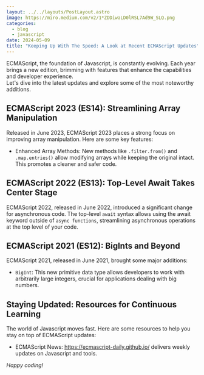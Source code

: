```yaml
---
layout: ../../layouts/PostLayout.astro
image: https://miro.medium.com/v2/1*ZDDiwaLD0lRSL7Ad9W_SLQ.png
categories:
  - blog
  - javascript
date: 2024-05-09
title: "Keeping Up With The Speed: A Look at Recent ECMAScript Updates"
---
```

ECMAScript, the foundation of Javascript, is constantly evolving. Each year brings a new
edition, brimming with features that enhance the capabilities and developer experience.  \
Let's dive into the latest updates and explore some of the most noteworthy additions.

## ECMAScript 2023 (ES14): Streamlining Array Manipulation

Released in June 2023, ECMAScript 2023 places a strong focus on improving array
manipulation. Here are some key features:

* Enhanced Array Methods: New methods like `.filter.from()` and `.map.entries()` allow
  modifying arrays while keeping the original intact. This promotes a cleaner and safer code.

## ECMAScript 2022 (ES13): Top-Level Await Takes Center Stage

ECMAScript 2022, released in June 2022, introduced a significant change for asynchronous
  code. The top-level `await` syntax allows using the await keyword outside of `async functions`, streamlining asynchronous operations at the top level of your code.

## ECMAScript 2021 (ES12): BigInts and Beyond

ECMAScript 2021, released in June 2021, brought some major additions:

* `BigInt`: This new primitive data type allows developers to work with arbitrarily large integers, crucial for applications dealing with big numbers.

## Staying Updated: Resources for Continuous Learning

  The world of Javascript moves fast. Here are some resources to help you stay on top of
  ECMAScript updates:

* ECMAScript News: https://ecmascript-daily.github.io/ delivers weekly updates on Javascript
  and tools.

*Happy coding!*
